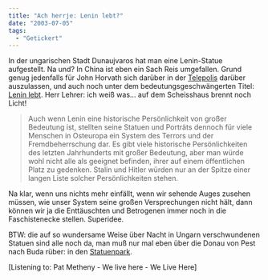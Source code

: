 ```yaml
---
title: "Ach herrje: Lenin lebt?"
date: "2003-07-05"
tags:
  - "Getickert"
---
```


In der ungarischen Stadt Dunaujvaros hat man eine Lenin-Statue aufgestellt. Na und? In China ist eben ein Sach Reis umgefallen. Grund genug jedenfalls für John Horvath sich darüber in der [Telepolis](http://www.heise.de/tp/ "Telepolis Homepage") darüber auszulassen, und auch noch unter dem bedeutungsgeschwängerten Titel: [Lenin lebt](http://www.heise.de/tp/deutsch/inhalt/co/15134/1.html "Telepolis: Lenin lebt"). Herr Lehrer: ich weiß was… auf dem Scheisshaus brennt noch Licht!

> Auch wenn Lenin eine historische Persönlichkeit von großer Bedeutung ist, stellten seine Statuen und Porträts dennoch für viele Menschen in Osteuropa ein System des Terrors und der Fremdbeherrschung dar. Es gibt viele historische Persönlichkeiten des letzten Jahrhunderts mit großer Bedeutung, aber man würde wohl nicht alle als geeignet befinden, ihrer auf einem öffentlichen Platz zu gedenken. Stalin und Hitler würden nur an der Spitze einer langen Liste solcher Persönlichkeiten stehen.

Na klar, wenn uns nichts mehr einfällt, wenn wir sehende Auges zusehen müssen, wie unser System seine großen Versprechungen nicht hält, dann können wir ja die Enttäuschten und Betrogenen immer noch in die Faschistenecke stellen. Superidee.

BTW: die auf so wundersame Weise über Nacht in Ungarn verschwundenen Statuen sind alle noch da, man muß nur mal eben über die Donau von Pest nach Buda rüber: in den [Statuenpark](http://www.szoborpark.hu/de/de_museum_gigantikus.php).

\[Listening to: Pat Metheny - We live here - We Live Here\]
